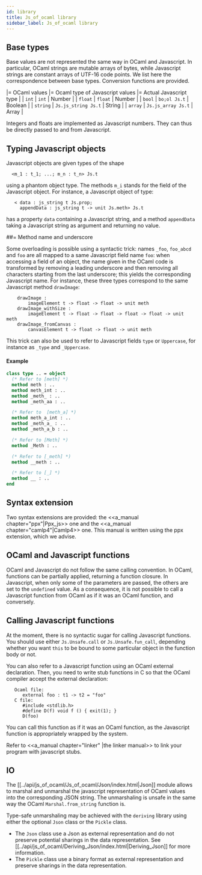 ```yaml
---
id: library 
title: Js_of_ocaml library
sidebar_label: Js_of_ocaml library
---
```



## Base types

Base values are not represented the same way in OCaml and Javascript.
In particular, OCaml strings are mutable arrays of bytes, while
Javascript strings are constant arrays of UTF-16 code points.  We list
here the correspondence between base types.  Conversion functions are
provided.

|= OCaml values |= Ocaml type of Javascript values |= Actual Javascript type |
| `int`     | `int`                        | Number                  |
| `float`   | `float`                      | Number                  |
| `bool`    | `bo;ol Js.t`                 | Boolean                 |
| `string`  | `Js.js_string Js.t`          | String                  |
| `array`   | `Js.js_array Js.t`           | Array                   |

Integers and floats are implemented as Javascript numbers.  They can
thus be directly passed to and from Javascript.

## Typing Javascript objects

Javascript objects are given types of the shape
```
  <m_1 : t_1; ...; m_n : t_n> Js.t
```

using a phantom object type.  The methods `m_i` stands for the
field of the Javascript object.  For instance, a Javascript object of
type:
```
   < data : js_string t Js.prop;
     appendData : js_string t -> unit Js.meth> Js.t
```
has a property `data` containing a Javascript string, and a method
`appendData` taking a Javascript string as argument and returning
no value.

##= Method name and underscore

Some overloading is possible using a syntactic trick: names
`_foo`, `foo_abcd` and `foo` are all mapped to a same
Javascript field name `foo`: when accessing a field of an object,
the name given in the OCaml code is transformed by removing a leading
underscore and then removing all characters starting from the last
underscore; this yields the corresponding Javascript name.  For
instance, these three types correspond to the same Javascript method
`drawImage`:
```
    drawImage :
        imageElement t -> float -> float -> unit meth
    drawImage_withSize :
        imageElement t -> float -> float -> float -> float -> unit meth
    drawImage_fromCanvas :
        canvasElement t -> float -> float -> unit meth
```
This trick can also be used to refer to Javascript fields `type` or `Uppercase`, for instance as `_type` and `_Uppercase`.

#### Example

```ocaml
class type .. = object
  (* Refer to [meth] *)
  method meth : ..
  method meth_int : ..
  method _meth_ : ..
  method _meth_aa : ..

  (* Refer to  [meth_a] *)
  method meth_a_int : ..
  method _meth_a_ : ..
  method _meth_a_b : ..

  (* Refer to [Meth] *)
  method _Meth : ..

  (* Refer to [_meth] *)
  method __meth : ..

  (* Refer to [_] *)
  method __ : ..
end
```

## Syntax extension

Two syntax extensions are provided: the <<a_manual chapter="ppx"|Ppx_js>>
one and the <<a_manual chapter="camlp4"|Camlp4>> one. This manual is written
using the ppx extension, which we advise.

## OCaml and Javascript functions

OCaml and Javascript do not follow the same calling convention.  In
OCaml, functions can be partially applied, returning a function
closure.  In Javascript, when only some of the parameters are passed,
the others are set to the `undefined` value.  As a consequence, it
is not possible to call a Javascript function from OCaml as if it was
an OCaml function, and conversely.


## Calling Javascript functions

At the moment, there is no syntactic sugar for calling Javascript
functions.  You should use either `Js.Unsafe.call` or
`Js.Unsafe.fun_call`, depending whether you want `this` to be
bound to some particular object in the function body or not.

You can also refer to a Javascript function using an OCaml external
declaration. Then, you need to write stub functions in C so that the
OCaml compiler accept the external declaration:

```
   Ocaml file:
      external foo : t1 -> t2 = "foo"
   C file:
      #include <stdlib.h>
      #define D(f) void f () { exit(1); }
      D(foo)
```
You can call this function as if it was an OCaml function, as the
Javascript function is appropriately wrapped by the system.

Refer to <<a_manual chapter="linker" |the linker manual>>
to link your program with javascript stubs.

## IO

The [[../api/js_of_ocaml/Js_of_ocaml/Json/index.html|Json]] module allows to marshal and unmarshal the
javascript representation of OCaml values into the corresponding JSON
string. The unmarshaling is unsafe in the same way the OCaml
`Marshal.from_string` function is.

Type-safe unmarshaling may be achieved with the
`deriving` library using either the optional `Json`
class or the `Pickle` class.

* The `Json` class use a Json as external representation and do
  not preserve potential sharings in the data representation. See
  [[../api/js_of_ocaml/Deriving_Json/index.html|Deriving_Json]] for more information.
* The `Pickle` class use a binary format as external
  representation and preserve sharings in the data representation.
